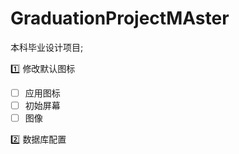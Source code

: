 # GraduationProjectMAster
本科毕业设计项目; 

:one:  修改默认图标 

- [ ] 应用图标
- [ ] 初始屏幕
- [ ] 图像

:two: 数据库配置 

